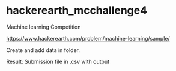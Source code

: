 # hackerearth_mcchallenge4
Machine learning Competition 

https://www.hackerearth.com/problem/machine-learning/sample/

Create and add data in folder.

Result: Submission file in .csv with output
